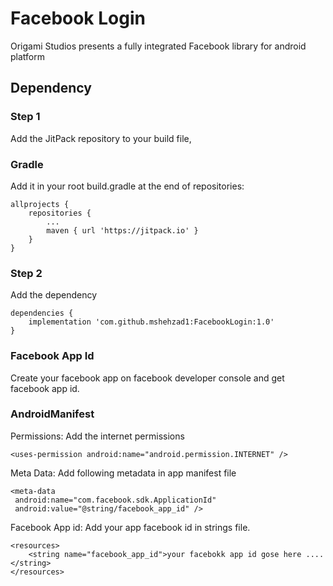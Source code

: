 # Facebook Login

Origami Studios presents a fully integrated Facebook library for android platform

## Dependency

### Step 1

Add the JitPack repository to your build file, 
### Gradle
Add it in your root build.gradle at the end of repositories:

```
allprojects {
    repositories {
        ...
        maven { url 'https://jitpack.io' }
    }
}
```

### Step 2

Add the dependency

```
dependencies {
    implementation 'com.github.mshehzad1:FacebookLogin:1.0'
}
```

### Facebook App Id
Create your facebook app on facebook developer console and get facebook app id.

### AndroidManifest

Permissions: 
Add the internet permissions

```
<uses-permission android:name="android.permission.INTERNET" />
```
Meta Data: 
Add following metadata in app manifest file

```
<meta-data
 android:name="com.facebook.sdk.ApplicationId"
 android:value="@string/facebook_app_id" />
```
Facebook App id: Add your app facebook id in strings file.

```
<resources>
    <string name="facebook_app_id">your facebokk app id gose here .... </string>
</resources>

```

